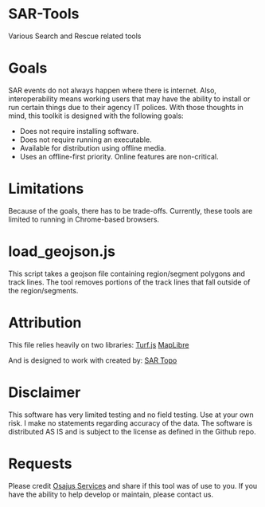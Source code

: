 # SAR-Tools
Various Search and Rescue related tools

# Goals
SAR events do not always happen where there is internet.  Also, interoperability means working users that may have the ability to install or run certain things due to their agency IT polices. With those thoughts in mind, this toolkit is designed with the following goals:
* Does not require installing software.
* Does not require running an executable.
* Available for distribution using offline media.
* Uses an offline-first priority.  Online features are non-critical.

# Limitations
Because of the goals, there has to be trade-offs.  Currently, these tools are limited to running in Chrome-based browsers.

# load_geojson.js
This script takes a geojson file containing region/segment polygons and track lines.  The tool removes portions of the track lines that fall outside of the region/segments.

# Attribution
This file relies heavily on two libraries:
[Turf.js](https://turfjs.org/)
[MapLibre](https://maplibre.org)

And is designed to work with created by:
[SAR Topo](https://sartopo.com)


# Disclaimer
This software has very limited testing and no field testing.  Use at your own risk.  I make no statements regarding accuracy of the data.  The software is distributed AS IS and is subject to the license as defined in the Github repo. 

# Requests 
Please credit [Osajus Services](www.osajus.com) and share if this tool was of use to you.
If you have the ability to help develop or maintain, please contact us.


